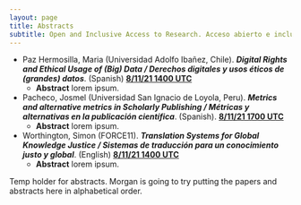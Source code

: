 ```yaml
---
layout: page
title: Abstracts
subtitle: Open and Inclusive Access to Research. Acceso abierto e inclusivo a la investigación. November/Noviembre 8-11, 2021
---
```


* Paz Hermosilla, Maria (Universidad Adolfo Ibañez, Chile). ***Digital Rights and Ethical Usage of (Big) Data / Derechos digitales y usos éticos de (grandes) datos***. (Spanish) [**8/11/21 1400 UTC**](../programme/#Monday)
    * **Abstract** lorem ipsum.
* Pacheco, Josmel (Universidad San Ignacio de Loyola, Peru). ***Metrics and alternative metrics in Scholarly Publishing / Métricas y alternativas en la publicación científica***. (Spanish). [**8/11/21 1700 UTC**](../programme/#Monday)
    * **Abstract** lorem ipsum.
* Worthington, Simon (FORCE11). ***Translation Systems for Global Knowledge Justice / Sistemas de traducción para un conocimiento justo y  global***. (English) [**8/11/21 1400 UTC**](../programme/#Monday)
    * **Abstract** lorem ipsum.


Temp holder for abstracts. Morgan is going to try putting the papers and abstracts here in alphabetical order.
